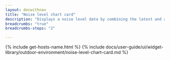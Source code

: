 ```yaml
---
layout: docwithnav
title: "Noise level chart card"
description: "Displays a noise level data by combining the latest and aggregated values with an optional simplified chart."
breadcrumbs: "true"
breadcrumbs-steps: "2"

---
```

{% include get-hosts-name.html %}
{% include docs/user-guide/ui/widget-library/outdoor-environment/noise-level-chart-card.md %}

